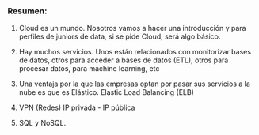 ### Resumen:

1. Cloud es un mundo. Nosotros vamos a hacer una introducción y para perfiles de juniors de data, si se pide Cloud, será algo básico.

2. Hay muchos servicios. Unos están relacionados con monitorizar bases de datos, otros para acceder a bases de datos (ETL), otros para procesar datos, para machine learning, etc  

3. Una ventaja por la que las empresas optan por pasar sus servicios a la nube es que es Elástico. Elastic Load Balancing (ELB)

4. VPN (Redes) IP privada - IP pública

5. SQL y NoSQL.